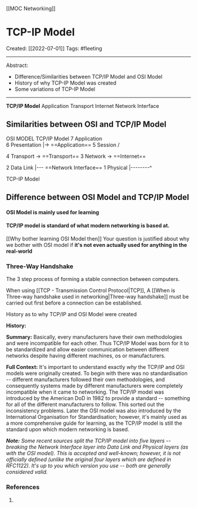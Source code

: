 [[MOC Networking]]

# TCP-IP Model
Created:  [[2022-07-01]]
Tags: #fleeting 

---
Abstract:
- Difference/Similarities between TCP/IP Model and OSI Model
- History of why TCP-IP Model was created
- Some variations of TCP-IP Model

---
**TCP/IP Model**
Application
Transport
Internet
Network Interface

## Similarities between OSI and TCP/IP Model

 OSI MODEL                           TCP/IP Model
7 Application                         \
6 Presentation                       |-> ==Application==
5 Session                               /


4 Transport                          ->  ==Transport== 
3 Network                            ->   ==Internet==


2 Data Link                            |---  ==Network Interface==
1 Physical                              |--------^



TCP-IP Model



## Difference between OSI Model and TCP/IP Model
#### **OSI Model** is mainly used for learning 
#### **TCP/IP model** is standard of what modern networking is based at.


[[Why bother learning OSI Model then]]
Your question is justified about why we bother with OSI model if **it's not even actually used for anything in the real-world**








### Three-Way Handshake
The 3 step process of forming a stable connection between computers. 

When using [[TCP - Transmission Control Protocol|TCP]], A [[When is Three-way handshake used in networking|Three-way handshake]] must be carried out first before a connection can be established.











History as to why TCP/IP and OSI Model were created

**History:**

**Summary:**
Basically, every manufacturers have their own methodologies and were incompatible for each other. Thus TCP/IP Model was born for it to be standardized and allow easier communication between different networks despite having different machines, os or manufacturers.

**Full Context:**
It's important to understand exactly _why_ the TCP/IP and OSI models were originally created. To begin with there was no standardisation -- different manufacturers followed their own methodologies, and consequently systems made by different manufacturers were completely incompatible when it came to networking. The TCP/IP model was introduced by the American DoD in 1982 to provide a standard -- something for all of the different manufacturers to follow. This sorted out the inconsistency problems. Later the OSI model was also introduced by the International Organisation for Standardisation; however, it's mainly used as a more comprehensive guide for learning, as the TCP/IP model is still the standard upon which modern networking is based.




_**Note:** Some recent sources split the TCP/IP model into five layers -- breaking the Network Interface layer into Data Link and Physical layers (as with the OSI model). This is accepted and well-known; however, it is not officially defined (unlike the original four layers which are defined in RFC1122). It's up to you which version you use -- both are generally considered valid._





### References
1. 